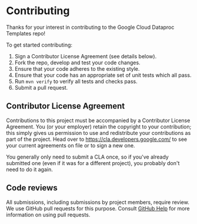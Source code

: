 # Contributing

Thanks for your interest in contributing to the Google Cloud Dataproc Templates
repo!

To get started contributing:

1. Sign a Contributor License Agreement (see details below).
1. Fork the repo, develop and test your code changes.
1. Ensure that your code adheres to the existing style.
1. Ensure that your code has an appropriate set of unit tests which all pass.
1. Run `mvn verify` to verify all tests and checks pass.
1. Submit a pull request.

## Contributor License Agreement

Contributions to this project must be accompanied by a Contributor License
Agreement. You (or your employer) retain the copyright to your contribution;
this simply gives us permission to use and redistribute your contributions as
part of the project. Head over to <https://cla.developers.google.com/> to see
your current agreements on file or to sign a new one.

You generally only need to submit a CLA once, so if you've already submitted one
(even if it was for a different project), you probably don't need to do it
again.

## Code reviews

All submissions, including submissions by project members, require review. We
use GitHub pull requests for this purpose. Consult
[GitHub Help](https://help.github.com/articles/about-pull-requests/) for more
information on using pull requests.
